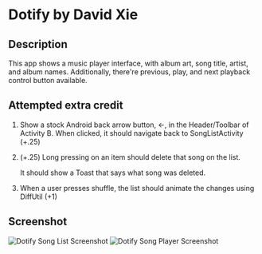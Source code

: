 # Dotify by David Xie

## Description

This app shows a music player interface, with album art, song title, artist, and album names. Additionally, there're previous, play, and next playback control button available.

## Attempted extra credit

1. Show a stock Android back arrow button, ←, in the Header/Toolbar of Activity B. When clicked, it should navigate back to SongListActivity (+.25)

2. (+.25) Long pressing on an item should delete that song on the list.
    
    It should show a Toast that says what song was deleted.
    
3. When a user presses shuffle, the list should animate the changes using DiffUtil (+1)

## Screenshot

![Dotify Song List Screenshot](2-1.png)
![Dotify Song Player Screenshot](2-2.png)